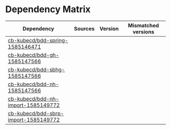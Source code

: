 # Dependency Matrix

Dependency | Sources | Version | Mismatched versions
---------- | ------- | ------- | -------------------
[cb-kubecd/bdd-spring-1585146471](https://github.com/cb-kubecd/bdd-spring-1585146471.git) |  | []() | 
[cb-kubecd/bdd-gh-1585147566](https://github.com/cb-kubecd/bdd-gh-1585147566.git) |  | []() | 
[cb-kubecd/bdd-sbhg-1585147566](https://github.com/cb-kubecd/bdd-sbhg-1585147566.git) |  | []() | 
[cb-kubecd/bdd-nh-1585147566](https://github.com/cb-kubecd/bdd-nh-1585147566.git) |  | []() | 
[cb-kubecd/bdd-nh-import-1585149772](https://github.com/cb-kubecd/bdd-nh-import-1585149772.git) |  | []() | 
[cb-kubecd/bdd-sbrp-import-1585149772](https://github.com/cb-kubecd/bdd-sbrp-import-1585149772.git) |  | []() | 
